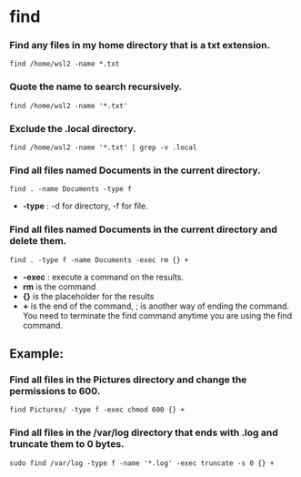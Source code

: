 # find

### Find any files in my home directory that is a txt extension.
`find /home/wsl2 -name *.txt`

### Quote the name to search recursively.
`find /home/wsl2 -name '*.txt'`

### Exclude the .local directory.
`find /home/wsl2 -name '*.txt' | grep -v .local`

### Find all files named Documents in the current directory.
`find . -name Documents -type f`
- **-type** : -d for directory, -f for file.

### Find all files named Documents in the current directory and delete them.
`find . -type f -name Documents -exec rm {} +`
- **-exec** : execute a command on the results.
- **rm** is the command
- **{}** is the placeholder for the results
- **+** is the end of the command, \; is another way of ending the command. You need to terminate the find command anytime you are using the find command.

## Example:
### Find all files in the Pictures directory and change the permissions to 600.
`find Pictures/ -type f -exec chmod 600 {} +`

### Find all files in the /var/log directory that ends with .log and truncate them to 0 bytes.
`sudo find /var/log -type f -name '*.log' -exec truncate -s 0 {} +`
